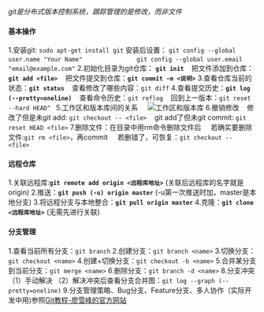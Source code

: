 *git是分布式版本控制系统，跟踪管理的是修改，而非文件*

#### 基本操作
1.安装git: `sudo apt-get install git`
  安装后设置： `git config --global user.name "Your Name"`
&nbsp;&nbsp;&nbsp;&nbsp;&nbsp;&nbsp;&nbsp;&nbsp;&nbsp;&nbsp;&nbsp;&nbsp;&nbsp;&nbsp;&nbsp;&nbsp;&nbsp;&nbsp;&nbsp;&nbsp;&nbsp;&nbsp;&nbsp;&nbsp;&nbsp;&nbsp;&nbsp;`git config --global user.email "email@example.com"`
2.初始化目录为git仓库： **`git init`**
&nbsp;&nbsp;&nbsp;把文件添加到仓库：**`git add <file>`**
&nbsp;&nbsp;&nbsp;把文件提交到仓库：**`git commit -m <说明>`**
3.查看仓库当前的状态：**`git status`**
&nbsp;&nbsp;&nbsp;查看修改了哪些内容：`git diff`
4.查看提交历史：**`git log (--pretty=oneline)`**
&nbsp;&nbsp;&nbsp;查看命令历史：`git reflog`
&nbsp;&nbsp;&nbsp;回到上一版本：`git reset --hard HEAD^ `
5.工作区和版本库间的关系
&nbsp;&nbsp;&nbsp;&nbsp;![工作区和版本库](https://www.liaoxuefeng.com/files/attachments/001384907702917346729e9afbf4127b6dfbae9207af016000/0)
6.撤销修改
&nbsp;&nbsp;&nbsp;修改了但是未git add: `git checkout -- <file>`
&nbsp;&nbsp;&nbsp;git add了但未git commit: `git reset HEAD <file>`
7.删除文件：在目录中用rm命令删除文件后
&nbsp;&nbsp;&nbsp;&nbsp;若确实要删除文件:`git rm <file>`，再commit
&nbsp;&nbsp;&nbsp;&nbsp;若删错了，可恢复：`git checkout -- <file>`

#### 远程仓库
1.关联远程库:**`git remote add origin <远程库地址>`** (关联后远程库的名字就是origin)
2.推送：**`git push (-u) origin master`** (-u第一次推送时加，master是本地分支)
3.将远程分支与本地整合：**`git pull origin master`**
4.克隆：**`git clone <远程库地址>`** (无需先进行关联)

#### 分支管理
1.查看当前所有分支：`git branch`
2.创建分支：`git branch <name>`
3.切换分支：`git checkout <name>`
4.创建+切换分支：`git checkout -b <name>`
5.合并某分支到当前分支：`git merge <name>`
6.删除分支：`git branch -d <name>`
8.分支冲突 （1）手动解决 （2）解决冲突后查看分支合并图：`git log --graph (--pretty=oneline)`
9.分支管理策略、Bug分支、Feature分支、多人协作（实际开发中用)参照[Git教程-廖雪峰的官方网站](https://www.liaoxuefeng.com/wiki/0013739516305929606dd18361248578c67b8067c8c017b000/)